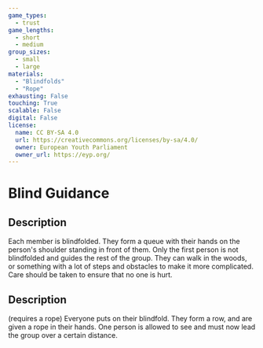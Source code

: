 ```yaml
---
game_types:
  - trust
game_lengths:
  - short
  - medium
group_sizes:
  - small
  - large
materials:
  - "Blindfolds"
  - "Rope"
exhausting: False
touching: True
scalable: False
digital: False
license:
  name: CC BY-SA 4.0
  url: https://creativecommons.org/licenses/by-sa/4.0/
  owner: European Youth Parliament
  owner_url: https://eyp.org/
---
```

# Blind Guidance

## Description
Each member is blindfolded. They form a queue with their hands on the person's shoulder standing in front of them. Only the first person is not blindfolded and guides the rest of the group. They can walk in the woods, or something with a lot of steps and obstacles to make it more complicated. Care should be taken to ensure that no one is hurt.

## Description
(requires a rope) Everyone puts on their blindfold. They form a row, and are given a rope in their hands. One person is allowed to see and must now lead the group over a certain distance.
